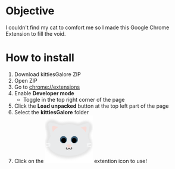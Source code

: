 # Objective
I couldn't find my cat to comfort me so I made this Google Chrome Extension to fill the void.

# How to install
1. Download kittiesGalore ZIP
2. Open ZIP
3. Go to [chrome://extensions](chrome://extensions)
4. Enable **Developer mode**
	- Toggle in the top right corner of the page
5. Click the **Load unpacked** button at the top left part of the page
6. Select the **kittiesGalore** folder
7. Click on the ![kittiesGalore icon](icons/icon128.png) extention icon to use!
